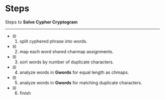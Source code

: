 # Steps

Steps to **Solve Cypher Cryptogram**

------------

- [x] 1. split cyphered phrase into words.
- [x] 2. map each word shared charmap assignments.
- [x] 3. sort words by number of duplicate characters.
- [x] 4. analyze words in __Gwords__ for equal length as chmaps.
- [x] 5. analyze words in __Gwords__ for matching duplicate characters.
- [x] 6. finish
